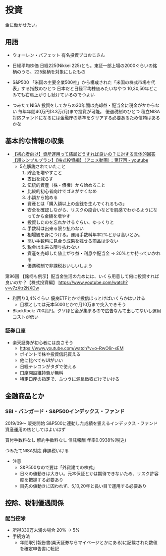 # 投資

金に働かせたい。

## 用語

- ウォーレン・バフェット
  有名投資プロおじさん

- 日経平均株価
  日経225(Nikkei 225)とも。東証一部上場の2000ぐらいの銘柄のうち、225銘柄を対象にしたもの

- S&P500
  「米国の主要企業500社」から構成された「米国の株式市場を代表」する指数のひとつ
  日本だと日経平均株価みたいなやつ
  10,30,50年どこみても右肩上がりし続けているのでつよい

- つみたてNISA
  投資をしてからの20年間は売却益・配当金に税金がかからない
  毎年年間40万円(3.3万/月)まで投資が可能。
  優遇税制のひとつ
  積立NISA対応ファンドになるには金融庁の基準をクリアする必要あるため信頼はあるかな

## 基本的な情報の収集

- [【初心者向け】資産運用って結局どうすれば良いの？に対する具体的回答【超シンプルプラン】【株式投資編】（アニメ動画）：第17回 - youtube](https://www.youtube.com/watch?v=wnUynxpxJS4)
  - 5点解説されていたこと
    1. 貯金を増やすこと
      - 支出を減らす
    2. 伝統的資産（株・債権）から始めること
      - 比較的初心者向けでゴミがすくなめ
    3. 小額から始める
      - 資産とは「購入額以上の金銭を生んでくれるもの」
      - 安全を確認しながら、リスクの度合いなどを肌感でわかるようになってから金額を増やす
      - 投資したのを忘れかけるぐらい、ゆっくりと
    4. 手数料は出来る限り払わない
      - 相場観を身につける。運用手数料年率2%とかは高いとか。
      - 高い手数料に見合う成果を残せる商品は少ない
    5. 税金は出来る限り払わない
      - 資産を売却した値上がり益・利息や配当金 => 20%とか持っていかれる
      - 優遇税制で非課税おいしいしよう

第96回 【銘柄も例示】配当金生活のためには、いくら用意して何に投資すれば良いのか？【株式投資編】 https://www.youtube.com/watch?v=v7zXtr2NXDw
- 利回り3,4%ぐらい 優良ETFとかで投信ほっとけばいくらかはいける
  - 目標としては元本5000とかで月10万まで突入できそう
- BlackRock: 700兆円。クソほど金が集まるので広告なんて出してないし運用コストが低い


### 証券口座

- 楽天証券が初心者には良さそう
  - https://www.youtube.com/watch?v=o-RwO6r-xEM
  - ポイントで株や投資信託買える
  - 他に比べてもUIがいい
  - 日経テレコンがタダで使える
  - 口座開設維持費が無料
  - 特定口座の指定で、ふつうに源泉徴収だけでいける

## 金融商品とか

### SBI・バンガード・S&P500インデックス・ファンド

2019/09〜 販売開始
S&P500に連動した成績を狙えるインデックス・ファンド
資産運用の核としてはよいはず

買付手数料なし
解約手数料なし
信託報酬 年率0.0938%(税込)

つみたてNISA対応 非課税いける

- 注意
  - S&P500なので要は「外貨建ての株式」
  - 日々の値動きは大きい。元本保証とかは期待できないため、リスク許容度を把握する必要あり
  - 目先の値動きに囚われず、5,10,20年と長い目で運用する必要あり

## 控除、税制優遇関係

### 配当控除

- 所得330万未満の場合 20% -> 5%
- 手続方法
  - 年間取引報告書(楽天証券ならマイページとかにある)に記載された数値を確定申告書に転記
